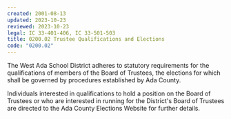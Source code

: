 ```yaml
---
created: 2001-08-13
updated: 2023-10-23
reviewed: 2023-10-23
legal: IC 33-401-406, IC 33-501-503
title: 0200.02 Trustee Qualifications and Elections
code: "0200.02"
---
```


The West Ada School District adheres to statutory requirements for the qualifications of members of the Board of Trustees, the elections for which shall be governed by procedures established by Ada County.

Individuals interested in qualifications to hold a position on the Board of Trustees or who are interested in running for the District's Board of Trustees are directed to the Ada County Elections Website for further details.
